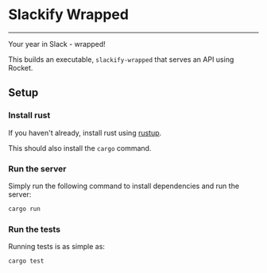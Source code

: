 # Slackify Wrapped

----

Your year in Slack - wrapped!

This builds an executable, `slackify-wrapped` that serves an API using Rocket.


## Setup

### Install rust

If you haven't already, install rust using [rustup](https://rustup.rs/).

This should also install the `cargo` command.

### Run the server

Simply run the following command to install dependencies and run the server:

```bash
cargo run
```

### Run the tests

Running tests is as simple as:

```bash
cargo test
```
